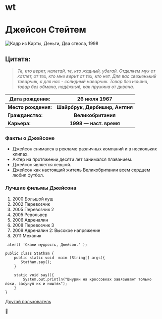 # wt

# Джейсон Стейтем
![Кадр из Карты, Деньги, Два ствола, 1998](http://www.phototopic.ru/uploads/posts/2013-09/1378915855_geroi-dzheysona-stethema.jpg "Это был его дебют в кино.")
## Цитата:
> *Те, кто верит, налетай, те, кто жадный, убегай.
> Отделяем мух от котлет, от тех, кто мне верит от тех, кто нет.
> Для вас свеженький товарчик, а для нас - солидный наварчик.
> Товар без изъяна, товар без обмана, надёжный, как пружина от дивана.*

Дата рождения:   |   	26 июля 1967
-----------------|:-----------------------------:
**Место рождения:**  |   **Шайрбрук, Дербишир, Англия**
**Гражданство:**	   |   **Великобритания**
**Карьера:**       |   	**1998 — наст. время**

### Факты о Джейсоне
* Джейсон снимался в рекламе различных компаний и в нескольких клипах.
* Актер на протяжении десяти лет занимался плаванием.
* Джейсон является левшой.
* Джейсон как настоящий житель Великобритании всем сердцем любил футбол.

### Лучшие фильмы Джейсона
1. 2000 	 	Большой куш
2. 2002 	 	Перевозчик
3. 2005 		Перевозчик 2
4. 2005 	 	Револьвер
5. 2006 	 	Адреналин
6. 2008 	 	Перевозчик 3
7. 2009 		Адреналин 2: Высокое напряжение
8. 2011 	 	Механик

``` alert( 'Скажи мудрость, Джейсон.' );```

```
public class Statham {
    public static void  main (String[] args){
       Statham.say();
    }

    static void say(){
        System.out.println("Шнурки на кроссовках завязывают только лохи, засунул их и ништяк");
    }
}
```

[Другой пользователь](https://github.com/TheDrHax)

:eggplant:
